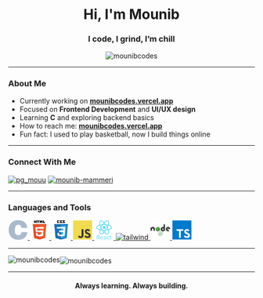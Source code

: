 <h1 align="center">Hi, I'm Mounib</h1>
<h3 align="center">I code, I grind, I’m chill</h3>

<p align="center">
  <img src="https://komarev.com/ghpvc/?username=mounibcodes&label=Profile%20Views&color=0e75b6&style=flat" alt="mounibcodes" />
</p>

---

### About Me
- Currently working on **[mounibcodes.vercel.app](https://mounibcodes.vercel.app)**
- Focused on **Frontend Development** and **UI/UX design**
- Learning **C** and exploring backend basics
- How to reach me: **[mounibcodes.vercel.app](https://mounibcodes.vercel.app)**
- Fun fact: I used to play basketball, now I build things online

---

### Connect With Me
<p align="left">
<a href="https://twitter.com/pg_mouu" target="blank"><img align="center" src="https://raw.githubusercontent.com/rahuldkjain/github-profile-readme-generator/master/src/images/icons/Social/twitter.svg" alt="pg_mouu" height="30" width="40" /></a>
<a href="https://linkedin.com/in/mounib-mammeri" target="blank"><img align="center" src="https://raw.githubusercontent.com/rahuldkjain/github-profile-readme-generator/master/src/images/icons/Social/linked-in-alt.svg" alt="mounib-mammeri" height="30" width="40" /></a>
</p>

---

### Languages and Tools
<p align="left"> 
  <a href="https://www.cprogramming.com/" target="_blank" rel="noreferrer">
    <img src="https://raw.githubusercontent.com/devicons/devicon/master/icons/c/c-original.svg" alt="c" width="40" height="40"/>
  </a> 
  <a href="https://www.w3schools.com/html/" target="_blank" rel="noreferrer">
    <img src="https://raw.githubusercontent.com/devicons/devicon/master/icons/html5/html5-original-wordmark.svg" alt="html5" width="40" height="40"/>
  </a> 
  <a href="https://www.w3schools.com/css/" target="_blank" rel="noreferrer">
    <img src="https://raw.githubusercontent.com/devicons/devicon/master/icons/css3/css3-original-wordmark.svg" alt="css3" width="40" height="40"/>
  </a> 
  <a href="https://developer.mozilla.org/en-US/docs/Web/JavaScript" target="_blank" rel="noreferrer">
    <img src="https://raw.githubusercontent.com/devicons/devicon/master/icons/javascript/javascript-original.svg" alt="javascript" width="40" height="40"/>
  </a> 
  <a href="https://reactjs.org/" target="_blank" rel="noreferrer">
    <img src="https://raw.githubusercontent.com/devicons/devicon/master/icons/react/react-original-wordmark.svg" alt="react" width="40" height="40"/>
  </a> 
  <a href="https://tailwindcss.com/" target="_blank" rel="noreferrer">
    <img src="https://www.vectorlogo.zone/logos/tailwindcss/tailwindcss-icon.svg" alt="tailwind" width="40" height="40"/>
  </a> 
  <a href="https://nodejs.org" target="_blank" rel="noreferrer">
    <img src="https://raw.githubusercontent.com/devicons/devicon/master/icons/nodejs/nodejs-original-wordmark.svg" alt="nodejs" width="40" height="40"/>
  </a> 
  <a href="https://www.typescriptlang.org/" target="_blank" rel="noreferrer">
    <img src="https://raw.githubusercontent.com/devicons/devicon/master/icons/typescript/typescript-original.svg" alt="typescript" width="40" height="40"/>
  </a>
</p>

---

<p>
  <img align="left" src="https://github-readme-stats.vercel.app/api/top-langs?username=mounibcodes&show_icons=true&locale=en&layout=compact" alt="mounibcodes" />
</p>

<p>
  <img align="center" src="https://github-readme-stats.vercel.app/api?username=mounibcodes&show_icons=true&locale=en" alt="mounibcodes" />
</p>

---

<h4 align="center">Always learning. Always building.</h4>
